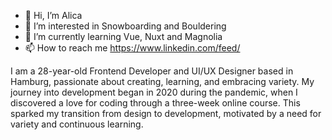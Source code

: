 - 👋 Hi, I’m Alica
- 👀 I’m interested in Snowboarding and Bouldering
- 🌱 I’m currently learning Vue, Nuxt and Magnolia
- 📫 How to reach me https://www.linkedin.com/feed/

I am a 28-year-old Frontend Developer and UI/UX Designer based in Hamburg, passionate about creating, learning, and embracing variety. My journey into development began in 2020 during the pandemic, when I discovered a love for coding through a three-week online course. This sparked my transition from design to development, motivated by a need for variety and continuous learning.
